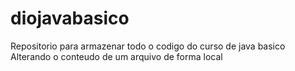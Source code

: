 # diojavabasico
Repositorio para armazenar todo o codigo do curso de java basico
Alterando o conteudo de um arquivo de forma local